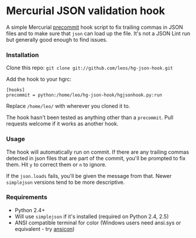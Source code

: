 # Mercurial JSON validation hook

A simple Mercurial [precommit](http://www.selenic.com/mercurial/hgrc.5.html#hooks) hook script to fix trailing commas in JSON files and to make sure that `json` can load up the file. It's not a JSON Lint run but generally good enough to find issues.

### Installation
Clone this repo: `git clone git://github.com/leos/hg-json-hook.git`

Add the hook to your hgrc:
```
[hooks]
precommit = python:/home/leo/hg-json-hook/hgjsonhook.py:run
```
Replace `/home/leo/` with wherever you cloned it to.

The hook hasn't been tested as anything other than a `precommit`. Pull requests welcome if it works as another hook.

### Usage
The hook will automatically run on commit. If there are any trailing commas detected in json files that are part of the commit, you'll be prompted to fix them. Hit `y` to correct them or `n` to ignore.

If the `json.loads` fails, you'll be given the message from that. Newer `simplejson` versions tend to be more descriptive.

### Requirements
* Python 2.4+
* Will use `simplejson` if it's installed (required on Python 2.4, 2.5)
* ANSI compatible terminal for color (Windows users need ansi.sys or equivalent - try [ansicon](https://github.com/adoxa/ansicon))
